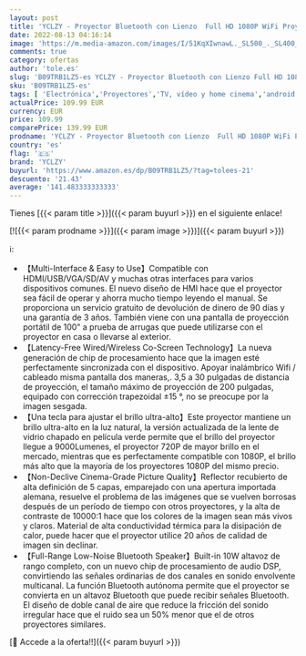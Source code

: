 ```yaml
---
layout: post
title: 'YCLZY - Proyector Bluetooth con Lienzo  Full HD 1080P WiFi Proyector de 9000 lúmenes LED Exterior 10000:1 Contraste  proyector de luz Diurna para Cine en casa  iOS  Android  Ordenador portátil  TV Stick  PS5'
date: 2022-08-13 04:16:14
image: 'https://m.media-amazon.com/images/I/51KqXIwnawL._SL500_._SL400_.jpg'
comments: true
category: ofertas
author: 'tole.es'
slug: 'B09TRB1LZ5-es YCLZY - Proyector Bluetooth con Lienzo Full HD 1080P WiFi...'
sku: 'B09TRB1LZ5-es'
tags: [ 'Electrónica','Proyectores','TV, vídeo y home cinema','android','yclzy','🇪🇸', ]
actualPrice: 109.99 EUR
currency: EUR
price: 109.99
comparePrice: 139.99 EUR
prodname: 'YCLZY - Proyector Bluetooth con Lienzo  Full HD 1080P WiFi Proyector de 9000 lúmenes LED Exterior 10000:1 Contraste  proyector de luz Diurna para Cine en casa  iOS  Android  Ordenador portátil  TV Stick  PS5'
country: 'es'
flag: '🇪🇸'
brand: 'YCLZY'
buyurl: 'https://www.amazon.es/dp/B09TRB1LZ5/?tag=tolees-21'
descuento: '21.43'
average: '141.483333333333'
---
```


Tienes [{{< param title >}}]({{< param buyurl >}}) en el siguiente enlace!

[![{{< param prodname >}}]({{< param image >}})]({{< param buyurl >}})

ℹ️:

- 【Multi-Interface & Easy to Use】Compatible con HDMI/USB/VGA/SD/AV y muchas otras interfaces para varios dispositivos comunes. El nuevo diseño de HMI hace que el proyector sea fácil de operar y ahorra mucho tiempo leyendo el manual. Se proporciona un servicio gratuito de devolución de dinero de 90 días y una garantía de 3 años. También viene con una pantalla de proyección portátil de 100" a prueba de arrugas que puede utilizarse con el proyector en casa o llevarse al exterior.
- 【Latency-Free Wired/Wireless Co-Screen Technology】La nueva generación de chip de procesamiento hace que la imagen esté perfectamente sincronizada con el dispositivo. Apoyar inalámbrico Wifi / cableado misma pantalla dos maneras,. 3,5 a 30 pulgadas de distancia de proyección, el tamaño máximo de proyección de 200 pulgadas, equipado con corrección trapezoidal ±15 °, no se preocupe por la imagen sesgada.
- 【Una tecla para ajustar el brillo ultra-alto】Este proyector mantiene un brillo ultra-alto en la luz natural, la versión actualizada de la lente de vidrio chapado en película verde permite que el brillo del proyector llegue a 9000Lumenes, el proyector 720P de mayor brillo en el mercado, mientras que es perfectamente compatible con 1080P, el brillo más alto que la mayoría de los proyectores 1080P del mismo precio.
- 【Non-Declive Cinema-Grade Picture Quality】Reflector recubierto de alta definición de 5 capas, emparejado con una apertura importada alemana, resuelve el problema de las imágenes que se vuelven borrosas después de un período de tiempo con otros proyectores, y la alta de contraste de 10000:1 hace que los colores de la imagen sean más vivos y claros. Material de alta conductividad térmica para la disipación de calor, puede hacer que el proyector utilice 20 años de calidad de imagen sin declinar.
- 【Full-Range Low-Noise Bluetooth Speaker】Built-in 10W altavoz de rango completo, con un nuevo chip de procesamiento de audio DSP, convirtiendo las señales ordinarias de dos canales en sonido envolvente multicanal. La función Bluetooth autónoma permite que el proyector se convierta en un altavoz Bluetooth que puede recibir señales Bluetooth. El diseño de doble canal de aire que reduce la fricción del sonido irregular hace que el ruido sea un 50% menor que el de otros proyectores similares.

[🛒 Accede a la oferta!!]({{< param buyurl >}})
